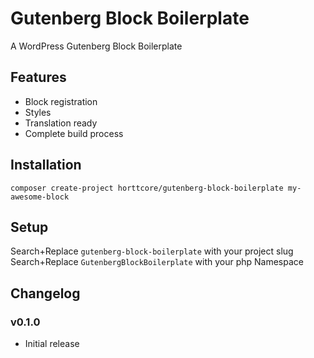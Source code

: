 # Gutenberg Block Boilerplate

A WordPress Gutenberg Block Boilerplate

## Features

* Block registration
* Styles
* Translation ready
* Complete build process

## Installation

`composer create-project horttcore/gutenberg-block-boilerplate my-awesome-block`

## Setup

Search+Replace `gutenberg-block-boilerplate` with your project slug
Search+Replace `GutenbergBlockBoilerplate` with your php Namespace

## Changelog

### v0.1.0

* Initial release
